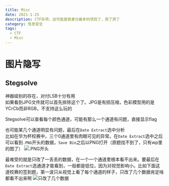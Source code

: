 ```yaml
---
title: Misc
date: 2021-1-25
description: CTF杂项，这可能是我拿分最多的项目了，哭了哭了
category: 信息安全
tags:
  - CTF
  - Misc
---
```

# 图片隐写
## Stegsolve
神器级别的存在，对付LSB十分有用  
如果看到JPG文件就可以首先排除这个了。JPG是有损压缩，色彩模型用的是YCrCb而非RGB，不支持这么玩的  
  
Stegsolve可以查看每个颜色通道，可能有那么一个通道有问题，直接显示flag  
  
也可能某几个通道明显有问题，最后在`Date Extract`选中分析  
比如在华为杯校赛中，三个0通道里有肉眼可见的异常。在`Date Extract`选中之后可以看到`.PNG`开头的数据，`Save Bin`之后以PNG打开（原题找不到了，只有wp里的图了）
![.PNG开头](https://raw.githubusercontent.com/Cookies22/cookies22.github.io/master/assets/images/Misc/%E5%9B%BE%E7%89%87%E9%9A%90%E5%86%991.png)
  
最难受的就是只改了一丢丢的数据，在一个一个通道里根本看不出来。要最后在`Date Extract`选通道才能看到，一般都是低位，因为对视觉影响小。比如下面这道校赛的签到题，第一波只从视觉上看了每个通道的样子，只改了几个数据肯定啥都看不出来啊
![只改了几个数据](https://raw.githubusercontent.com/Cookies22/cookies22.github.io/master/assets/images/Misc/%E5%9B%BE%E7%89%87%E9%9A%90%E5%86%992.png)